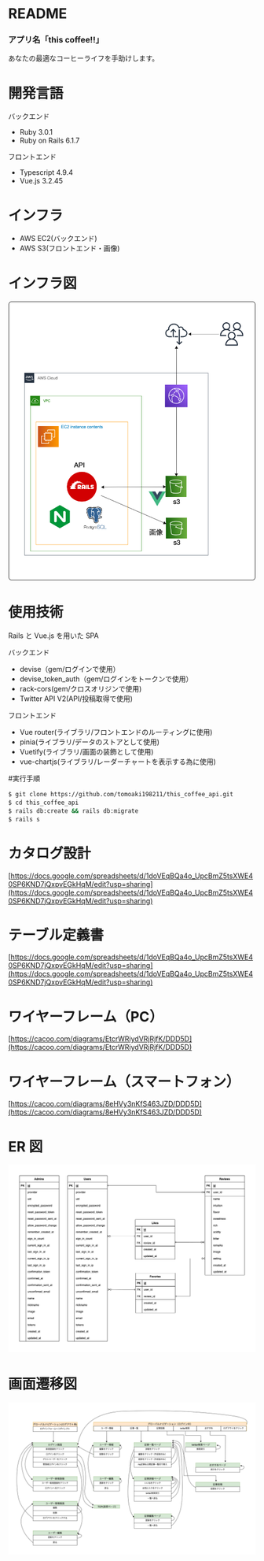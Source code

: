# README

### アプリ名「this coffee!!」

あなたの最適なコーヒーライフを手助けします。

# 開発言語

バックエンド

- Ruby 3.0.1
- Ruby on Rails 6.1.7

フロントエンド

- Typescript 4.9.4
- Vue.js 3.2.45

# インフラ

- AWS EC2(バックエンド)
- AWS S3(フロントエンド・画像)

# インフラ図

![インフラ構成図](images/infra.png)

# 使用技術

Rails と Vue.js を用いた SPA

バックエンド

- devise（gem/ログインで使用）
- devise_token_auth（gem/ログインをトークンで使用）
- rack-cors(gem/クロスオリジンで使用)
- Twitter API V2(API/投稿取得で使用)

フロントエンド

- Vue router(ライブラリ/フロントエンドのルーティングに使用)
- pinia(ライブラリ/データのストアとして使用)
- Vuetify(ライブラリ/画面の装飾として使用)
- vue-chartjs(ライブラリ/レーダーチャートを表示する為に使用)

#実行手順

```bash
$ git clone https://github.com/tomoaki198211/this_coffee_api.git
$ cd this_coffee_api
$ rails db:create && rails db:migrate
$ rails s
```

# カタログ設計

[https://docs.google.com/spreadsheets/d/1doVEqBQa4o_UpcBmZ5tsXWE40SP6KND7jQxpvEGkHqM/edit?usp=sharing](https://docs.google.com/spreadsheets/d/1doVEqBQa4o_UpcBmZ5tsXWE40SP6KND7jQxpvEGkHqM/edit?usp=sharing)

# テーブル定義書

[https://docs.google.com/spreadsheets/d/1doVEqBQa4o_UpcBmZ5tsXWE40SP6KND7jQxpvEGkHqM/edit?usp=sharing](https://docs.google.com/spreadsheets/d/1doVEqBQa4o_UpcBmZ5tsXWE40SP6KND7jQxpvEGkHqM/edit?usp=sharing)

# ワイヤーフレーム（PC）

[https://cacoo.com/diagrams/EtcrWRiydVRjRjfK/DDD5D](https://cacoo.com/diagrams/EtcrWRiydVRjRjfK/DDD5D)

# ワイヤーフレーム（スマートフォン）

[https://cacoo.com/diagrams/8eHVy3nKfS463JZD/DDD5D](https://cacoo.com/diagrams/8eHVy3nKfS463JZD/DDD5D)

# ER 図

![ER図](images/er.png)

# 画面遷移図

![ER図](images/seni.png)
